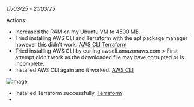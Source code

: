 _17/03/25_ - _21/03/25_

Actions:

- Increased the RAM on my Ubuntu VM to 4500 MB.
- Tried installing AWS CLI and Terraform with the apt package manager however this didn't work. [AWS CLI](Installing_AWS_CLI.sh) [Terraform](Installing_Terraform.sh)
- Tried installing AWS CLI by curling awscli.amazonaws.com > First attempt didn't work as the downloaded file may have corrupted or is incomplete.
- Installed AWS CLI again and it worked. [AWS CLI](Installing_AWS_CLI_2.sh)

![image](https://github.com/user-attachments/assets/28cf9bf2-22ed-41d3-86e1-155dd2bc078b)

- Installed Terraform successfully. [Terraform](Installing_Terraform_2.sh)
- 
